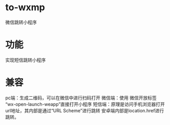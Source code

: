 # to-wxmp
微信跳转小程序

# 功能
实现短信跳转小程序

# 兼容
pc端：生成二维码，可以在微信中进行扫码打开
微信端：使用 微信开放标签 “wx-open-launch-weapp”直接打开小程序
短信端：原理是访问手机浏览器打开url地址，其内部是通过“URL Scheme”进行跳转
安卓端内部是location.href进行跳转。
